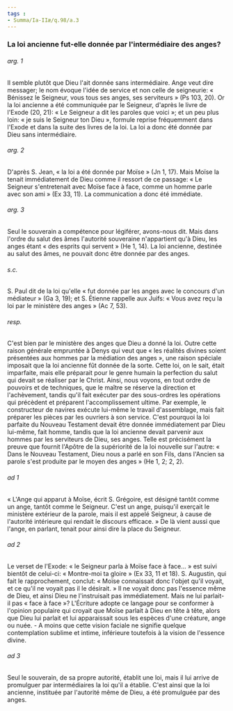 ```yaml
---
tags : 
- Summa/Ia-IIæ/q.98/a.3
---
```


### La loi ancienne fut-elle donnée par l'intermédiaire des anges?

###### arg. 1
Il semble plutôt que Dieu l'ait donnée sans intermédiaire. Ange veut dire messager; le nom évoque l'idée de service et non celle de seigneurie: « Bénissez le Seigneur, vous tous ses anges, ses serviteurs » (Ps 103, 20). Or la loi ancienne a été communiquée par le Seigneur, d'après le livre de l'Exode (20, 21): « Le Seigneur a dit les paroles que voici »; et un peu plus loin: « je suis le Seigneur ton Dieu », formule reprise fréquemment dans l'Exode et dans la suite des livres de la loi. La loi a donc été donnée par Dieu sans intermédiaire. 

###### arg. 2
D'après S. Jean, « la loi a été donnée par Moïse » (Jn 1, 17). Mais Moïse la tenait immédiatement de Dieu comme il ressort de ce passage: « Le Seigneur s'entretenait avec Moïse face à face, comme un homme parle avec son ami » (Ex 33, 11). La communication a donc été immédiate. 

###### arg. 3
Seul le souverain a compétence pour légiférer, avons-nous dit. Mais dans l'ordre du salut des âmes l'autorité souveraine n'appartient qu'à Dieu, les anges étant « des esprits qui servent » (He 1, 14). La loi ancienne, destinée au salut des âmes, ne pouvait donc être donnée par des anges. 

###### s.c.
S. Paul dit de la loi qu'elle « fut donnée par les anges avec le concours d'un médiateur » (Ga 3, 19); et S. Étienne rappelle aux Juifs: « Vous avez reçu la loi par le ministère des anges » (Ac 7, 53). 

###### resp.
C'est bien par le ministère des anges que Dieu a donné la loi. Outre cette raison générale empruntée à Denys qui veut que « les réalités divines soient présentées aux hommes par la médiation des anges », une raison spéciale imposait que la loi ancienne fût donnée de la sorte. Cette loi, on le sait, était imparfaite, mais elle préparait pour le genre humain la perfection du salut qui devait se réaliser par le Christ. Ainsi, nous voyons, en tout ordre de pouvoirs et de techniques, que le maître se réserve la direction et l'achèvement, tandis qu'il fait exécuter par des sous-ordres les opérations qui précèdent et préparent l'accomplissement ultime. Par exemple, le constructeur de navires exécute lui-même le travail d'assemblage, mais fait préparer les pièces par les ouvriers à son service. C'est pourquoi la loi parfaite du Nouveau Testament devait être donnée immédiatement par Dieu lui-même, fait homme, tandis que la loi ancienne devait parvenir aux hommes par les serviteurs de Dieu, ses anges. Telle est précisément la preuve que fournit l'Apôtre de la supériorité de la loi nouvelle sur l'autre: « Dans le Nouveau Testament, Dieu nous a parlé en son Fils, dans l'Ancien sa parole s'est produite par le moyen des anges » (He 1, 2; 2, 2). 

###### ad 1
« L'Ange qui apparut à Moïse, écrit S. Grégoire, est désigné tantôt comme un ange, tantôt comme le Seigneur. C'est un ange, puisqu'il exerçait le ministère extérieur de la parole, mais il est appelé Seigneur, à cause de l'autorité intérieure qui rendait le discours efficace. » De là vient aussi que l'ange, en parlant, tenait pour ainsi dire la place du Seigneur. 

###### ad 2
Le verset de l'Exode: « le Seigneur parla à Moïse face à face... » est suivi bientôt de celui-ci: « Montre-moi ta gloire » (Ex 33, 11 et 18). S. Augustin, qui fait le rapprochement, conclut: « Moïse connaissait donc l'objet qu'il voyait, et ce qu'il ne voyait pas il le désirait. » Il ne voyait donc pas l'essence même de Dieu, et ainsi Dieu ne l'instruisait pas immédiatement. Mais ne lui parlait-il pas « face à face »? L'Écriture adopte ce langage pour se conformer à l'opinion populaire qui croyait que Moïse parlait à Dieu en tête à tête, alors que Dieu lui parlait et lui apparaissait sous les espèces d'une créature, ange ou nuée. - A moins que cette vision faciale ne signifie quelque contemplation sublime et intime, inférieure toutefois à la vision de l'essence divine. 

###### ad 3
Seul le souverain, de sa propre autorité, établit une loi, mais il lui arrive de promulguer par intermédiaires la loi qu'il a établie. C'est ainsi que la loi ancienne, instituée par l'autorité même de Dieu, a été promulguée par des anges. 

